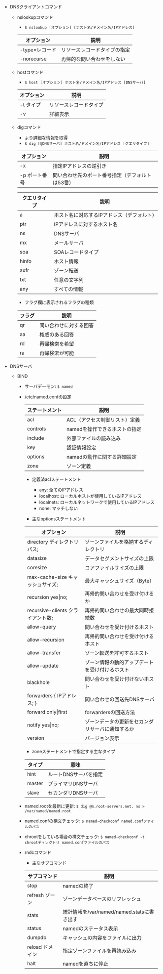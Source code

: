 - DNSクライアントコマンド
    - nslookupコマンド
        - `$ nslookup [オプション] [ホスト名/ドメイン名/IPアドレス]`

        | オプション | 説明 |
        | --- | --- |
        | -type=レコード | リソースレコードタイプの指定 |
        | -norecurse | 再帰的な問い合わせをしない |

    - hostコマンド
        - `$ host [オプション] ホスト名/ドメイン名/IPアドレス [DNSサーバ]`

        | オプション | 説明 |
        | --- | --- |
        | -t タイプ | リソースレコードタイプ |
        | -v | 詳細表示 |

    - digコマンド
        - より詳細な情報を取得
        - `$ dig [@DNSサーバ] ホスト名/ドメイン名/IPアドレス [クエリタイプ]`

        | オプション | 説明 |
        | --- | --- |
        | -x | 指定IPアドレスの逆引き |
        | -p ポート番号 | 問い合わせ先のポート番号指定（デフォルトは53番） |

        | クエリタイプ | 説明 |
        | --- | --- |
        | a | ホスト名に対応するIPアドレス（デフォルト） |
        | ptr | IPアドレスに対するホスト名 |
        | ns | DNSサーバ |
        | mx | メールサーバ |
        | soa | SOAレコードタイプ |
        | hinfo | ホスト情報 |
        | axfr | ゾーン転送 |
        | txt | 任意の文字列 |
        | any | すべての情報 |

        - フラグ欄に表示されるフラグの種類

        | フラグ | 説明 |
        | --- | --- |
        | qr | 問い合わせに対する回答 |
        | aa | 権威のある回答 |
        | rd | 再帰検索を希望 |
        | ra | 再帰検索が可能 |

- DNSサーバ
    - BIND
        - サーバデーモン: `$ named`
        - /etc/named.confの設定

            | ステートメント | 説明 |
            | --- | --- |
            | acl | ACL（アクセス制御リスト）定義 |
            | controls | namedを操作できるホストの指定 |
            | include | 外部ファイルの読み込み |
            | key | 認証情報設定 |
            | options | namedの動作に関する詳細設定 |
            | zone | ゾーン定義 |

            - 定義済aclステートメント
                - any: 全てのIPアドレス
                - localhost: ローカルホストが使用しているIPアドレス
                - localnets: ローカルネットワークで使用しているIPアドレス
                - none: マッチしない

            - 主なoptionsステートメント

            | オプション | 説明 |
            | --- | --- |
            | directory ディレクトリパス; | ゾーンファイルを格納するディレクトリ |
            | datasize | データセグメントサイズの上限 |
            | coresize | コアファイルサイズの上限 |
            | max-cache-size キャッシュサイズ; | 最大キャッシュサイズ（Byte） |
            | recursion yes\|no; | 再帰的問い合わせを受け付けるか |
            | recursive-clients クライアント数; | 再帰的問い合わせの最大同時接続数 |
            | allow-query | 問い合わせを受け付けるホスト |
            | allow-recursion | 再帰的問い合わせを受け付けるホスト |
            | allow-transfer | ゾーン転送を許可するホスト |
            | allow-update | ゾーン情報の動的アップデートを受け付けるホスト |
            | blackhole | 問い合わせを受け付けないホスト |
            | forwarders { IPアドレス; } | 問い合わせの回送先DNSサーバ |
            | forward only\|first | forwardersの回送方法 |
            | notify yes\|no; | ゾーンデータの更新をセカンダリサーバに通知するか |
            | version | バージョン表示 |

            - zoneステートメントで指定する主なタイプ

            | タイプ | 意味 |
            | --- | --- |
            | hint | ルートDNSサーバを指定 |
            | master | プライマリDNSサーバ |
            | slave | セカンダリDNSサーバ |

        - named.rootを最新に更新: `$ dig @m.root-servers.net. ns > /var/named/named.root`
        - named.confの構文チェック: `$ named-checkconf named.confファイルのパス`
        - chrootをしている場合の構文チェック: `$ named-checkconf -t chrootディレクトリ named.confファイルのパス`
        - rndcコマンド
            - 主なサブコマンド

            | サブコマンド | 説明 |
            | --- | --- |
            | stop | namedの終了 |
            | refresh ゾーン | ゾーンデータベースのリフレッシュ |
            | stats | 統計情報を/var/named/named.statsに書き出す |
            | status | namedのステータス表示 |
            | dumpdb | キャッシュの内容をファイルに出力 |
            | reload ドメイン | 指定ゾーンファイルを再読み込み |
            | halt | namedを直ちに停止 |